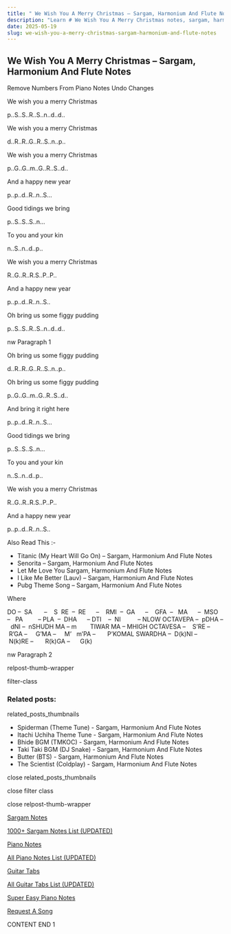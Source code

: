 ```yaml
---
title: " We Wish You A Merry Christmas – Sargam, Harmonium And Flute Notes"
description: "Learn # We Wish You A Merry Christmas notes, sargam, harmonium notations and flute notes. Easy step-by-step tutorial for beginners."
date: 2025-05-19
slug: we-wish-you-a-merry-christmas-sargam-harmonium-and-flute-notes
---
```


## We Wish You A Merry Christmas – Sargam, Harmonium And Flute Notes

Remove Numbers From Piano Notes
Undo Changes

We wish you a merry Christmas

p..S..S..R..S..n..d..d..

We wish you a merry Christmas

d..R..R..G..R..S..n..p..

We wish you a merry Christmas

p..G..G..m..G..R..S..d..

And a happy new year

p..p..d..R..n..S…

Good tidings we bring

p..S..S..S..n…

To you and your kin

n..S..n..d..p..

We wish you a merry Christmas

R..G..R..R.S..P..P..

And a happy new year

p..p..d..R..n..S..

Oh bring us some figgy pudding

p..S..S..R..S..n..d..d..

nw Paragraph 1

Oh bring us some figgy pudding

d..R..R..G..R..S..n..p..

Oh bring us some figgy pudding

p..G..G..m..G..R..S..d..

And bring it right here

p..p..d..R..n..S…

Good tidings we bring

p..S..S..S..n…

To you and your kin

n..S..n..d..p..

We wish you a merry Christmas

R..G..R..R.S..P..P..

And a happy new year

p..p..d..R..n..S..

Also Read This :-

- Titanic (My Heart Will Go On) – Sargam, Harmonium And Flute Notes
- Senorita – Sargam, Harmonium And Flute Notes
- Let Me Love You Sargam, Harmonium And Flute Notes
- I Like Me Better (Lauv) – Sargam, Harmonium And Flute Notes
- Pubg Theme Song – Sargam, Harmonium And Flute Notes

Where

DO –  SA       –    S  RE  –  RE      –    RMI  –  GA      –    GFA  –   MA      –  MSO  –   PA         – PLA  –  DHA      – DTI    –  NI          – NLOW OCTAVEPA –  pDHA –  dNI –  nSHUDH MA – m        TIWAR MA – MHIGH OCTAVESA –    S’RE –     R’GA –     G’MA –     M’   m’PA –       P’KOMAL SWARDHA –  D(k)NI –       N(k)RE –       R(k)GA –      G(k)

nw Paragraph 2

relpost-thumb-wrapper

filter-class

### Related posts:

related_posts_thumbnails

- Spiderman (Theme Tune) - Sargam, Harmonium And Flute Notes
- Itachi Uchiha Theme Tune - Sargam, Harmonium And Flute Notes
- Bhide BGM (TMKOC) - Sargam, Harmonium And Flute Notes
- Taki Taki BGM (DJ Snake) - Sargam, Harmonium And Flute Notes
- Butter (BTS) - Sargam, Harmonium And Flute Notes
- The Scientist (Coldplay) - Sargam, Harmonium And Flute Notes

close related_posts_thumbnails

close filter class

close relpost-thumb-wrapper

[Sargam Notes](/sargam-notes.html)

[1000+ Sargam Notes List (UPDATED)](/all-songs-list-sargam-notes.html)

[Piano Notes](/piano-notes.html)

[All Piano Notes List (UPDATED)](/all-songs-list-piano-notes.html)

[Guitar Tabs](/guitar-tabs.html)

[All Guitar Tabs List (UPDATED)](/all-songs-list-guitar-tabs.html)

[Super Easy Piano Notes](https://studywall.in/)

[Request A Song](/request-a-song.html)

CONTENT END 1
